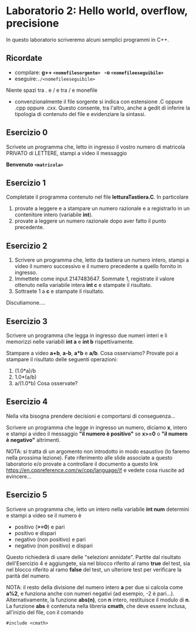 # Laboratorio 2: Hello world, overflow, precisione

In questo laboratorio scriveremo alcuni semplici programmi in C++. 

## Ricordate
- compilare: __g++ `<nomefilesorgente> ` -o `<nomefileeseguibile> `__
- eseguire:` ./<nomefileeseguibile> `

Niente spazi tra . e / e tra / e monefile
- convenzionalmente il file sorgente si indica con estensione .C oppure .cpp oppure .cxx. Questo consente, tra l'altro, anche a gedit di inferire la tipologia di contenuto del file e evidenziare la sintassi.

## Esercizio 0
Scrivete un programma che, letto in ingresso il vostro numero di matricola PRIVATO di LETTERE, stampi a video il messaggio

__Benvenuto `<matricola> `__

## Esercizio 1

Completate il programma contenuto nel file __letturaTastiera.C__.
In particolare
1. provate a leggere e a stampare un numero razionale e a registrarlo in un contenitore intero (variabile __int__).
1. provate a leggere un numero razionale dopo aver fatto il punto precedente.

## Esercizio 2
1. Scrivere un programma che, letto da tastiera un numero intero, stampi a video il numero successivo e il numero precedente a quello fornito in ingresso.
1. Immettete come input 2147483647. Sommate 1, registrate il valore ottenuto nella variabile intera __int c__ e stampate il risultato.
1. Sottraete 1 a __c__ e stampate il risultato.

Discutiamone....

## Esercizio 3
Scrivere un programma che legga in ingresso due numeri interi e li memorizzi nelle variabili __int a__ e __int b__ rispettivamente.

Stampare a video __a+b__, __a-b__, __a*b__ e __a/b__. Cosa osserviamo? 
Provate poi a stampare il risultato delle seguenti operazioni:
1. (1.0*a)/b
2. 1.0*(a/b)
3. a/(1.0*b)
Cosa osservate?

## Esercizio 4

Nella vita bisogna prendere decisioni e comportarsi di conseguenza...

Scrivere un programma che legge in ingresso un numero, diciamo __x__, intero e stampi a video il messaggio __"il numero è positivo"__ se __x>=0__ o __"il numero è negativo"__ altrimenti.

NOTA: si tratta di un argomento non introdotto in modo esaustivo (lo faremo nella prossima lezione). Fate riferimento alle slide associate a questo laboratorio e/o provate a controllare il documento a questo link https://en.cppreference.com/w/cpp/language/if e vedete cosa riuscite ad evincere...

## Esercizio 5

Scrivere un programma che, letto un intero nella variabile __int num__ determini e stampi a video se il numero è 
- positivo (__>=0__) e pari
- positivo e dispari
- negativo (non positivo) e pari 
- negativo (non positivo) e dispari

Questo richiederà di usare delle "selezioni annidate". Partite dal risultato dell'Esercizio 4 e aggiungete, sia nel blocco riferito al ramo __true__ del test, sia nel blocco riferito al ramo __false__ del test, un ulteriore test per verificare la parità del numero. 

NOTA: il resto della divisione del numero intero __a__ per due si calcola come __a%2__, e funziona anche con numeri negativi (ad esempio, -2 è pari...). Alternativamente, la funzione __abs(n)__, con __n__ intero, restituisce il modulo di __n__. La funzione __abs__ è contenuta nella libreria __cmath__, che deve essere  inclusa, all'inizio del file, con il comando

`#include <cmath>`